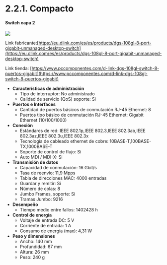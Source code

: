 # 2.2.1. Compacto

#### Switch capa 2

![](https://img.pccomponentes.com/articles/47/477206/163-d-link-dgs-108gl-switch-8-puertos-gigabit.jpg)

Link fabricante:[https://eu.dlink.com/es/es/products/dgs-108gl-8-port-gigabit-unmanaged-desktop-switch](https://eu.dlink.com/es/es/products/dgs-108gl-8-port-gigabit-unmanaged-desktop-switch)

Link tienda: [https://www.pccomponentes.com/d-link-dgs-108gl-switch-8-puertos-gigabit](https://www.pccomponentes.com/d-link-dgs-108gl-switch-8-puertos-gigabit)

* **Características de administración**
  * Tipo de interruptor: No administrado
  * Calidad de servicio (QoS) soporte: Si
* **Puertos e Interfaces**
  * Cantidad de puertos básicos de conmutación RJ-45 Ethernet: 8
  * Puertos tipo básico de conmutación RJ-45 Ethernet: Gigabit Ethernet (10/100/1000)
* **Conexión**
  * Estándares de red: IEEE 802.1p,IEEE 802.3,IEEE 802.3ab,IEEE 802.3az,IEEE 802.3u,IEEE 802.3x
  * Tecnología de cableado ethernet de cobre: 10BASE-T,100BASE-TX,1000BASE-T
  * Soporte de control de flujo: Si
  * Auto MDI / MDI-X: Si
* **Transmisión de datos**
  * Capacidad de conmutación: 16 Gbit/s
  * Tasa de reenvío: 11,9 Mpps
  * Tabla de direcciones MAC: 4000 entradas
  * Guardar y remitir: Si
  * Número de colas: 8
  * Jumbo Frames, soporte: Si
  * Tramas Jumbo: 9216
* **Desempeño**
  * Tiempo medio entre fallos: 1402428 h
* **Control de energía**
  * Voltaje de entrada DC: 5 V
  * Corriente de entrada: 1 A
  * Consumo de energía (max): 4,31 W
* **Peso y dimensiones**
  * Ancho: 140 mm
  * Profundidad: 67 mm
  * Altura: 26 mm
  * Peso: 240 g
